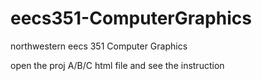 # eecs351-ComputerGraphics
northwestern eecs 351 Computer Graphics

open the proj A/B/C html file and see the instruction
